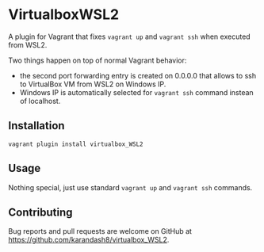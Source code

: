 # VirtualboxWSL2

A plugin for Vagrant that fixes `vagrant up` and `vagrant ssh` when executed from WSL2.

Two things happen on top of normal Vagrant behavior:
- the second port forwarding entry is created on 0.0.0.0 that allows to ssh to VirtualBox VM from WSL2 on Windows IP.
- Windows IP is automatically selected for `vagrant ssh` command instean of localhost.

## Installation

```
vagrant plugin install virtualbox_WSL2
```

## Usage

Nothing special, just use standard `vagrant up` and `vagrant ssh` commands.

## Contributing

Bug reports and pull requests are welcome on GitHub at https://github.com/karandash8/virtualbox_WSL2.
